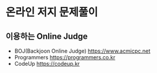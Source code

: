 # 온라인 저지 문제풀이

## 이용하는 Online Judge
* BOJ(Backjoon Online Judge) <https://www.acmicpc.net>
* Programmers <https://programmers.co.kr>
* CodeUp <https://codeup.kr>
